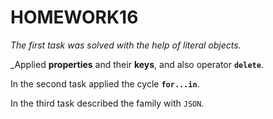 # HOMEWORK16

_The first task was solved with the help of literal objects._

_Applied **properties** and their **keys**, and also operator **`delete`**.

In the second task applied the cycle **`for...in`**.

In the third task described the family with `JSON`.
